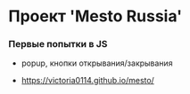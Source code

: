 # Проект 'Mesto Russia'

### Первые попытки в JS

* popup, кнопки открывания/закрывания

* https://victoria0114.github.io/mesto/

